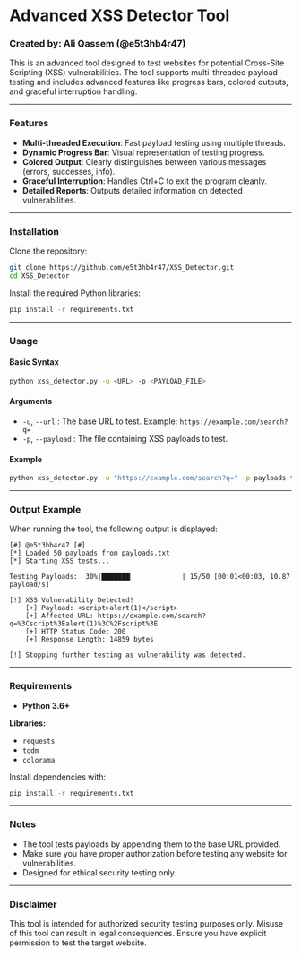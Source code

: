 # Advanced XSS Detector Tool
### Created by: Ali Qassem (@e5t3hb4r47)
This is an advanced tool designed to test websites for potential Cross-Site Scripting (XSS) vulnerabilities. The tool supports multi-threaded payload testing and includes advanced features like progress bars, colored outputs, and graceful interruption handling.

---

### Features
- **Multi-threaded Execution**: Fast payload testing using multiple threads.
- **Dynamic Progress Bar**: Visual representation of testing progress.
- **Colored Output**: Clearly distinguishes between various messages (errors, successes, info).
- **Graceful Interruption**: Handles Ctrl+C to exit the program cleanly.
- **Detailed Reports**: Outputs detailed information on detected vulnerabilities.

---

### Installation

Clone the repository:

```bash
git clone https://github.com/e5t3hb4r47/XSS_Detector.git
cd XSS_Detector
```

Install the required Python libraries:

```bash
pip install -r requirements.txt
```

---

### Usage

#### Basic Syntax
```bash
python xss_detector.py -u <URL> -p <PAYLOAD_FILE>
```

#### Arguments
- `-u`, `--url` : The base URL to test. Example: `https://example.com/search?q=`
- `-p`, `--payload` : The file containing XSS payloads to test.

#### Example
```bash
python xss_detector.py -u "https://example.com/search?q=" -p payloads.txt
```

---

### Output Example

When running the tool, the following output is displayed:

```
[#] @e5t3hb4r47 [#]
[*] Loaded 50 payloads from payloads.txt
[*] Starting XSS tests...

Testing Payloads:  30%|███████▏            | 15/50 [00:01<00:03, 10.87 payload/s]

[!] XSS Vulnerability Detected!
    [+] Payload: <script>alert(1)</script>
    [+] Affected URL: https://example.com/search?q=%3Cscript%3Ealert(1)%3C%2Fscript%3E
    [+] HTTP Status Code: 200
    [+] Response Length: 14859 bytes

[!] Stopping further testing as vulnerability was detected.
```

---

### Requirements

- **Python 3.6+**

**Libraries:**
- `requests`
- `tqdm`
- `colorama`

Install dependencies with:
```bash
pip install -r requirements.txt
```

---

### Notes
- The tool tests payloads by appending them to the base URL provided.
- Make sure you have proper authorization before testing any website for vulnerabilities.
- Designed for ethical security testing only.

---

### Disclaimer
This tool is intended for authorized security testing purposes only. Misuse of this tool can result in legal consequences. Ensure you have explicit permission to test the target website.
